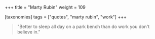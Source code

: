 +++
title = "Marty Rubin"
weight = 109

[taxonomies]
tags = ["quotes", "marty rubin", "work"]
+++

> "Better to sleep all day on a park bench than do work you don't believe in."
